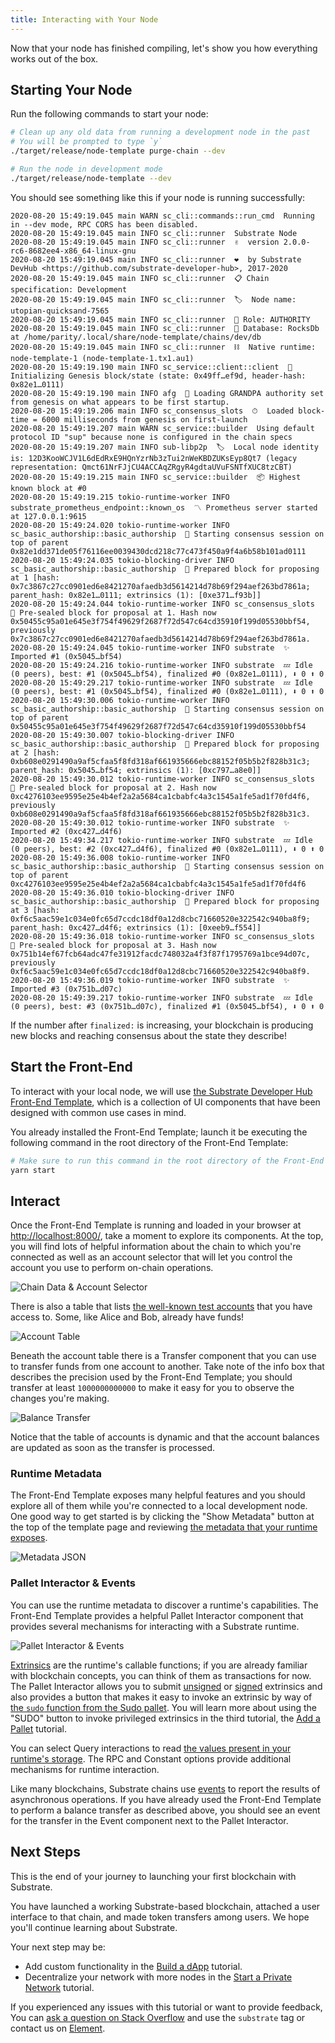```yaml
---
title: Interacting with Your Node
---
```


Now that your node has finished compiling, let's show you how everything works out of the box.

## Starting Your Node

Run the following commands to start your node:

```bash
# Clean up any old data from running a development node in the past
# You will be prompted to type `y`
./target/release/node-template purge-chain --dev

# Run the node in development mode
./target/release/node-template --dev
```

You should see something like this if your node is running successfully:

```
2020-08-20 15:49:19.045 main WARN sc_cli::commands::run_cmd  Running in --dev mode, RPC CORS has been disabled.
2020-08-20 15:49:19.045 main INFO sc_cli::runner  Substrate Node
2020-08-20 15:49:19.045 main INFO sc_cli::runner  ✌️  version 2.0.0-rc6-8682ee4-x86_64-linux-gnu
2020-08-20 15:49:19.045 main INFO sc_cli::runner  ❤️  by Substrate DevHub <https://github.com/substrate-developer-hub>, 2017-2020
2020-08-20 15:49:19.045 main INFO sc_cli::runner  📋 Chain specification: Development
2020-08-20 15:49:19.045 main INFO sc_cli::runner  🏷  Node name: utopian-quicksand-7565
2020-08-20 15:49:19.045 main INFO sc_cli::runner  👤 Role: AUTHORITY
2020-08-20 15:49:19.045 main INFO sc_cli::runner  💾 Database: RocksDb at /home/parity/.local/share/node-template/chains/dev/db
2020-08-20 15:49:19.045 main INFO sc_cli::runner  ⛓  Native runtime: node-template-1 (node-template-1.tx1.au1)
2020-08-20 15:49:19.190 main INFO sc_service::client::client  🔨 Initializing Genesis block/state (state: 0x49ff…ef9d, header-hash: 0x82e1…0111)
2020-08-20 15:49:19.190 main INFO afg  👴 Loading GRANDPA authority set from genesis on what appears to be first startup.
2020-08-20 15:49:19.206 main INFO sc_consensus_slots  ⏱  Loaded block-time = 6000 milliseconds from genesis on first-launch
2020-08-20 15:49:19.207 main WARN sc_service::builder  Using default protocol ID "sup" because none is configured in the chain specs
2020-08-20 15:49:19.207 main INFO sub-libp2p  🏷  Local node identity is: 12D3KooWCJV1L6dEdRxE9HQnYzrNb3zTui2nWeKBDZUKsEyp8Qt7 (legacy representation: Qmct61NrFJjCU4ACCAqZRgyR4gdtaUVuFSNTfXUC8tzCBT)
2020-08-20 15:49:19.215 main INFO sc_service::builder  📦 Highest known block at #0
2020-08-20 15:49:19.215 tokio-runtime-worker INFO substrate_prometheus_endpoint::known_os  〽️ Prometheus server started at 127.0.0.1:9615
2020-08-20 15:49:24.020 tokio-runtime-worker INFO sc_basic_authorship::basic_authorship  🙌 Starting consensus session on top of parent 0x82e1dd371de05f76116ee0039430dcd218c77c473f450a9f4a6b58b101ad0111
2020-08-20 15:49:24.035 tokio-blocking-driver INFO sc_basic_authorship::basic_authorship  🎁 Prepared block for proposing at 1 [hash: 0x7c3867c27cc0901ed6e8421270afaedb3d5614214d78b69f294aef263bd7861a; parent_hash: 0x82e1…0111; extrinsics (1): [0xe371…f93b]]
2020-08-20 15:49:24.044 tokio-runtime-worker INFO sc_consensus_slots  🔖 Pre-sealed block for proposal at 1. Hash now 0x50455c95a01e645e3f754f49629f2687f72d547c64cd35910f199d05530bbf54, previously 0x7c3867c27cc0901ed6e8421270afaedb3d5614214d78b69f294aef263bd7861a.
2020-08-20 15:49:24.045 tokio-runtime-worker INFO substrate  ✨ Imported #1 (0x5045…bf54)
2020-08-20 15:49:24.216 tokio-runtime-worker INFO substrate  💤 Idle (0 peers), best: #1 (0x5045…bf54), finalized #0 (0x82e1…0111), ⬇ 0 ⬆ 0
2020-08-20 15:49:29.217 tokio-runtime-worker INFO substrate  💤 Idle (0 peers), best: #1 (0x5045…bf54), finalized #0 (0x82e1…0111), ⬇ 0 ⬆ 0
2020-08-20 15:49:30.006 tokio-runtime-worker INFO sc_basic_authorship::basic_authorship  🙌 Starting consensus session on top of parent 0x50455c95a01e645e3f754f49629f2687f72d547c64cd35910f199d05530bbf54
2020-08-20 15:49:30.007 tokio-blocking-driver INFO sc_basic_authorship::basic_authorship  🎁 Prepared block for proposing at 2 [hash: 0xb608e0291490a9af5cfaa5f8fd318af661935666ebc88152f05b5b2f828b31c3; parent_hash: 0x5045…bf54; extrinsics (1): [0xc797…a8e0]]
2020-08-20 15:49:30.012 tokio-runtime-worker INFO sc_consensus_slots  🔖 Pre-sealed block for proposal at 2. Hash now 0xc4276103ee9595e25e4b4ef2a2a5684ca1cbabfc4a3c1545a1fe5ad1f70fd4f6, previously 0xb608e0291490a9af5cfaa5f8fd318af661935666ebc88152f05b5b2f828b31c3.
2020-08-20 15:49:30.012 tokio-runtime-worker INFO substrate  ✨ Imported #2 (0xc427…d4f6)
2020-08-20 15:49:34.217 tokio-runtime-worker INFO substrate  💤 Idle (0 peers), best: #2 (0xc427…d4f6), finalized #0 (0x82e1…0111), ⬇ 0 ⬆ 0
2020-08-20 15:49:36.008 tokio-runtime-worker INFO sc_basic_authorship::basic_authorship  🙌 Starting consensus session on top of parent 0xc4276103ee9595e25e4b4ef2a2a5684ca1cbabfc4a3c1545a1fe5ad1f70fd4f6
2020-08-20 15:49:36.010 tokio-blocking-driver INFO sc_basic_authorship::basic_authorship  🎁 Prepared block for proposing at 3 [hash: 0xf6c5aac59e1c034e0fc65d7ccdc18df0a12d8cbc71660520e322542c940ba8f9; parent_hash: 0xc427…d4f6; extrinsics (1): [0xeeb9…f554]]
2020-08-20 15:49:36.018 tokio-runtime-worker INFO sc_consensus_slots  🔖 Pre-sealed block for proposal at 3. Hash now 0x751b14ef67fcb64adc47fe31912facdc748032a4f3f87f1795769a1bce94d07c, previously 0xf6c5aac59e1c034e0fc65d7ccdc18df0a12d8cbc71660520e322542c940ba8f9.
2020-08-20 15:49:36.019 tokio-runtime-worker INFO substrate  ✨ Imported #3 (0x751b…d07c)
2020-08-20 15:49:39.217 tokio-runtime-worker INFO substrate  💤 Idle (0 peers), best: #3 (0x751b…d07c), finalized #1 (0x5045…bf54), ⬇ 0 ⬆ 0
```

If the number after `finalized:` is increasing, your blockchain is producing new blocks and reaching
consensus about the state they describe!

## Start the Front-End

To interact with your local node, we will use
[the Substrate Developer Hub Front-End Template](https://github.com/substrate-developer-hub/substrate-front-end-template),
which is a collection of UI components that have been designed with common use cases in mind.

You already installed the Front-End Template; launch it be executing the following command in the
root directory of the Front-End Template:

```bash
# Make sure to run this command in the root directory of the Front-End Template
yarn start
```

## Interact

Once the Front-End Template is running and loaded in your browser at
[http://localhost:8000/](http://localhost:8000/), take a moment to explore its components. At the
top, you will find lots of helpful information about the chain to which you're connected as well as
an account selector that will let you control the account you use to perform on-chain operations.

![Chain Data & Account Selector](assets/tutorials/first-chain/chain-data.png)

There is also a table that lists
[the well-known test accounts](../../knowledgebase/integrate/subkey#well-known-keys) that you have
access to. Some, like Alice and Bob, already have funds!

![Account Table](assets/tutorials/first-chain/accts-prefunded.png)

Beneath the account table there is a Transfer component that you can use to transfer funds from one
account to another. Take note of the info box that describes the precision used by the Front-End
Template; you should transfer at least `1000000000000` to make it easy for you to observe the
changes you're making.

![Balance Transfer](assets/tutorials/first-chain/apps-transfer.png)

Notice that the table of accounts is dynamic and that the account balances are updated as soon as
the transfer is processed.

### Runtime Metadata

The Front-End Template exposes many helpful features and you should explore all of them while you're
connected to a local development node. One good way to get started is by clicking the "Show
Metadata" button at the top of the template page and reviewing
[the metadata that your runtime exposes](../../knowledgebase/runtime/metadata).

![Metadata JSON](assets/tutorials/first-chain/metadata.png)

### Pallet Interactor & Events

You can use the runtime metadata to discover a runtime's capabilities. The Front-End Template
provides a helpful Pallet Interactor component that provides several mechanisms for interacting with
a Substrate runtime.

![Pallet Interactor & Events](assets/tutorials/first-chain/interactor-events.png)

[Extrinsics](../../knowledgebase/learn-substrate/extrinsics) are the runtime's callable functions;
if you are already familiar with blockchain concepts, you can think of them as transactions for now.
The Pallet Interactor allows you to submit
[unsigned](../../knowledgebase/learn-substrate/extrinsics#unsigned-transactions) or
[signed](../../knowledgebase/learn-substrate/extrinsics#signed-transactions) extrinsics and also
provides a button that makes it easy to invoke an extrinsic by way of
[the `sudo` function from the Sudo pallet](https://substrate.dev/rustdocs/v2.0.0-rc6/pallet_sudo/enum.Call.html#variant.sudo).
You will learn more about using the "SUDO" button to invoke privileged extrinsics in the third
tutorial, the [Add a Pallet](../add-a-pallet) tutorial.

You can select Query interactions to read
[the values present in your runtime's storage](../../knowledgebase/runtime/storage). The RPC and
Constant options provide additional mechanisms for runtime interaction.

Like many blockchains, Substrate chains use [events](../../knowledgebase/runtime/events) to report
the results of asynchronous operations. If you have already used the Front-End Template to perform a
balance transfer as described above, you should see an event for the transfer in the Event component
next to the Pallet Interactor.

## Next Steps

This is the end of your journey to launching your first blockchain with Substrate.

You have launched a working Substrate-based blockchain, attached a user interface to that chain, and
made token transfers among users. We hope you'll continue learning about Substrate.

Your next step may be:

- Add custom functionality in the [Build a dApp](../build-a-dapp/) tutorial.
- Decentralize your network with more nodes in the
  [Start a Private Network](../start-a-private-network/) tutorial.

If you experienced any issues with this tutorial or want to provide feedback, You can
[ask a question on Stack Overflow](https://stackoverflow.com/questions/tagged/substrate) and use the
`substrate` tag or contact us on
[Element](https://app.element.io/#/room/!HzySYSaIhtyWrwiwEV:matrix.org).
